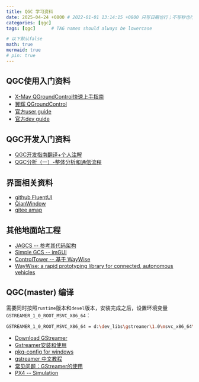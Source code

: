 ```yaml
---
title: QGC 学习资料
date: 2025-04-24 +0800 # 2022-01-01 13:14:15 +0800 只写日期也行；不写秒也行；这样也行 2022-03-09T00:55:42+08:00
categories: [qgc]
tags: [qgc]      # TAG names should always be lowercase

# 以下默认false
math: true
mermaid: true
# pin: true
---
```


## QGC使用入门资料 ##

* [X-Mav QGroundControl快速上手指南](https://www.x-mav.cn/docs/QGroundControl-kuai-su-shang-shou-zhi-nan)
* [翼辉 QGroundControl](https://docs.acoinfo.com/dup/guide/qgc_usage.html)
* [官方user guide](https://docs.qgroundcontrol.com/Stable_V4.4/en/qgc-user-guide/)
* [官方dev guide](https://docs.qgroundcontrol.com/Stable_V4.4/en/qgc-dev-guide/)

## QGC开发入门资料 ##

* [QGC开发指南翻译+个人注解](https://zhuanlan.zhihu.com/p/647096410)
* [QGC分析（一）-整体分析和通信流程](https://blog.csdn.net/qaaaaaaz/article/details/130460042)

## 界面相关资料 ##

* [github FluentUI](https://github.com/zhuzichu520/FluentUI)
* [QianWindow](https://github.com/nuoqian-lgtm/QianWindow)
* [gitee amap](https://gitee.com/IOthellOI/amap)

## 其他地面站工程 ##

* [JAGCS -- 参考其代码架构](https://github.com/MishkaRogachev/JAGCS)
* [Simple GCS -- imGUI](https://github.com/Sanmopre/Simple_GCS)
* [ControlTower -- 基于 WayWise](https://github.com/RISE-Dependable-Transport-Systems/ControlTower)
* [WayWise: a rapid prototyping library for connected, autonomous vehicles](https://ccam-sunrise-project.eu/wp-content/uploads/2024/09/WayWise_Software_Impacts.pdf)

## QGC(master) 编译 ##

需要同时按照`runtime`版本和`devel`版本，安装完成之后，设置环境变量`GSTREAMER_1_0_ROOT_MSVC_X86_64`：

```bash
GSTREAMER_1_0_ROOT_MSVC_X86_64 = d:\dev_libs\gstreamer\1.0\msvc_x86_64\
```

* [Download GStreamer](https://gstreamer.freedesktop.org/download/#windows)
* [Gstreamer安装和使用](https://yadiq.github.io/2022/08/15/MediaGstreamerInstall/)
* [pkg-config for windows](https://github.com/lua-batteries/pkg-config/releases)
* [gstreamer 中文教程](https://www.cnblogs.com/O-ll-O/p/17438361.html)
* [常见问题：GStreamer的使用](https://kernel-zhang.github.io/posts/UsingGStreamer/)
* [PX4 -- Simulation](https://bresch.gitbooks.io/devguide/content/en/simulation/)
